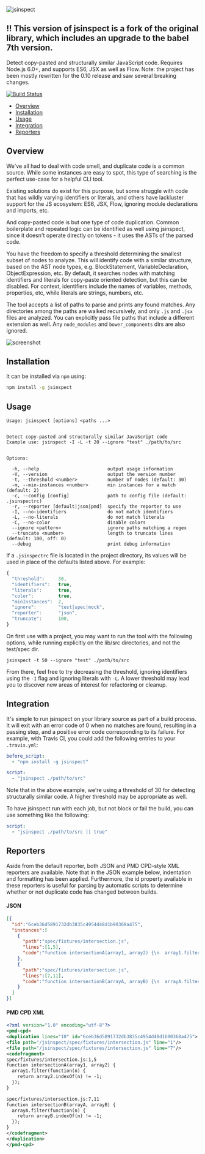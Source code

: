 ![jsinspect](http://danielstjules.com/github/jsinspect-logo.png)


## !! This version of jsinspect is a fork of the original library, which includes an upgrade to the babel 7th version.
Detect copy-pasted and structurally similar JavaScript code. Requires Node.js
6.0+, and supports ES6, JSX as well as Flow. Note: the project has been mostly
rewritten for the 0.10 release and saw several breaking changes.

[![Build Status](https://travis-ci.org/danielstjules/jsinspect.svg?branch=master)](https://travis-ci.org/danielstjules/jsinspect)

* [Overview](#overview)
* [Installation](#installation)
* [Usage](#usage)
* [Integration](#integration)
* [Reporters](#reporters)

## Overview

We've all had to deal with code smell, and duplicate code is a common source.
While some instances are easy to spot, this type of searching is the perfect
use-case for a helpful CLI tool.

Existing solutions do exist for this purpose, but some struggle with code
that has wildly varying identifiers or literals, and others have lackluster
support for the JS ecosystem: ES6, JSX, Flow, ignoring module declarations
and imports, etc.

And copy-pasted code is but one type of code duplication. Common boilerplate
and repeated logic can be identified as well using jsinspect, since it
doesn't operate directly on tokens - it uses the ASTs of the parsed code.

You have the freedom to specify a threshold determining the smallest subset of
nodes to analyze. This will identify code with a similar structure, based
on the AST node types, e.g. BlockStatement, VariableDeclaration,
ObjectExpression, etc. By default, it searches nodes with matching identifiers
and literals for copy-paste oriented detection, but this can be disabled.
For context, identifiers include the names of variables, methods, properties,
etc, while literals are strings, numbers, etc.

The tool accepts a list of paths to parse and prints any found matches. Any
directories among the paths are walked recursively, and only `.js` and `.jsx`
files are analyzed. You can explicitly pass file paths that include a different
extension as well. Any `node_modules` and `bower_components` dirs are also
ignored.

![screenshot](https://cloud.githubusercontent.com/assets/817212/24126139/bd151a34-0da2-11e7-94a8-9742279c8566.png)

## Installation

It can be installed via `npm` using:

``` bash
npm install -g jsinspect
```

## Usage

```
Usage: jsinspect [options] <paths ...>


Detect copy-pasted and structurally similar JavaScript code
Example use: jsinspect -I -L -t 20 --ignore "test" ./path/to/src


Options:

  -h, --help                         output usage information
  -V, --version                      output the version number
  -t, --threshold <number>           number of nodes (default: 30)
  -m, --min-instances <number>       min instances for a match (default: 2)
  -c, --config [config]              path to config file (default: .jsinspectrc)
  -r, --reporter [default|json|pmd]  specify the reporter to use
  -I, --no-identifiers               do not match identifiers
  -L, --no-literals                  do not match literals
  -C, --no-color                     disable colors
  --ignore <pattern>                 ignore paths matching a regex
  --truncate <number>                length to truncate lines (default: 100, off: 0)
  --debug                            print debug information
```

If a `.jsinspectrc` file is located in the project directory, its values will
be used in place of the defaults listed above. For example:

``` javascript
{
  "threshold":     30,
  "identifiers":   true,
  "literals":      true,
  "color":         true,
  "minInstances":  2,
  "ignore":        "test|spec|mock",
  "reporter":      "json",
  "truncate":      100,
}
```

On first use with a project, you may want to run the tool with the following
options, while running explicitly on the lib/src directories, and not the
test/spec dir.

```
jsinspect -t 50 --ignore "test" ./path/to/src
```

From there, feel free to try decreasing the threshold, ignoring identifiers
using the `-I` flag and ignoring literals with `-L`. A lower threshold may lead
you to discover new areas of interest for refactoring or cleanup.

## Integration

It's simple to run jsinspect on your library source as part of a build
process. It will exit with an error code of 0 when no matches are found,
resulting in a passing step, and a positive error code corresponding to its
failure. For example, with Travis CI, you could add the following entries
to your `.travis.yml`:

``` yaml
before_script:
  - "npm install -g jsinspect"

script:
  - "jsinspect ./path/to/src"
```

Note that in the above example, we're using a threshold of 30 for detecting
structurally similar code. A higher threshold may be appropriate as well.

To have jsinspect run with each job, but not block or fail the build, you can
use something like the following:

``` yaml
script:
  - "jsinspect ./path/to/src || true"
```

## Reporters

Aside from the default reporter, both JSON and PMD CPD-style XML reporters are
available. Note that in the JSON example below, indentation and formatting
has been applied. Furthermore, the id property available in these reporters is
useful for parsing by automatic scripts to determine whether or not duplicate
code has changed between builds.

#### JSON

``` json
[{
  "id":"6ceb36d5891732db3835c4954d48d1b90368a475",
  "instances":[
    {
      "path":"spec/fixtures/intersection.js",
      "lines":[1,5],
      "code":"function intersectionA(array1, array2) {\n  array1.filter(function(n) {\n    return array2.indexOf(n) != -1;\n  });\n}"
    },
    {
      "path":"spec/fixtures/intersection.js",
      "lines":[7,11],
      "code":"function intersectionB(arrayA, arrayB) {\n  arrayA.filter(function(n) {\n    return arrayB.indexOf(n) != -1;\n  });\n}"
    }
  ]
}]
```

#### PMD CPD XML

``` xml
<?xml version="1.0" encoding="utf-8"?>
<pmd-cpd>
<duplication lines="10" id="6ceb36d5891732db3835c4954d48d1b90368a475">
<file path="/jsinspect/spec/fixtures/intersection.js" line="1"/>
<file path="/jsinspect/spec/fixtures/intersection.js" line="7"/>
<codefragment>
spec/fixtures/intersection.js:1,5
function intersectionA(array1, array2) {
  array1.filter(function(n) {
    return array2.indexOf(n) != -1;
  });
}

spec/fixtures/intersection.js:7,11
function intersectionB(arrayA, arrayB) {
  arrayA.filter(function(n) {
    return arrayB.indexOf(n) != -1;
  });
}
</codefragment>
</duplication>
</pmd-cpd>
```
